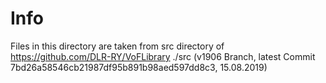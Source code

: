 # Info
Files in this directory are taken from src directory of https://github.com/DLR-RY/VoFLibrary ./src 
(v1906 Branch, latest Commit 7bd26a58546cb21987df95b891b98aed597dd8c3, 15.08.2019)